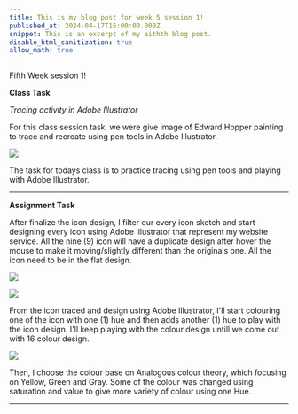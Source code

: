 ```yaml
---
title: This is my blog post for week 5 session 1!
published_at: 2024-04-17T15:00:00.000Z
snippet: This is an excerpt of my eithth blog post.
disable_html_sanitization: true
allow_math: true
---
```


Fifth Week session 1!

**Class Task**

*Tracing activity in Adobe Illustrator*

For this class session task, we were give image of Edward Hopper painting to trace and recreate using pen tools in Adobe Illustrator.

![](/images/at2images/w5s1_edhopper_automat.png)


The task for todays class is to practice tracing using pen tools and playing with Adobe Illustrator.

---

**Assignment Task**

After finalize the icon design, I filter our every icon sketch and start designing every icon using Adobe Illustrator that represent my website service. All the nine (9) icon will have a duplicate design after hover the mouse to make it moving/slightly different than the originals one. All the icon need to be in the flat design.

![](/images/at2images/w4s2_icon_create1.png)

![](/images/at2images/w4s2_icon_create2.png)


From the icon traced and design using Adobe Illustrator, I'll start colouring one of the icon with one (1) hue and then adds another (1) hue to play with the icon design. I'll keep playing with the colour design untill we come out with 16 colour design.

![](/images/at2images/w5s1_colour_theory.png)

Then, I choose the colour base on Analogous colour theory, which focusing on Yellow, Green and Gray. Some of the colour was changed using saturation and value to give more variety of colour using one Hue.


---
